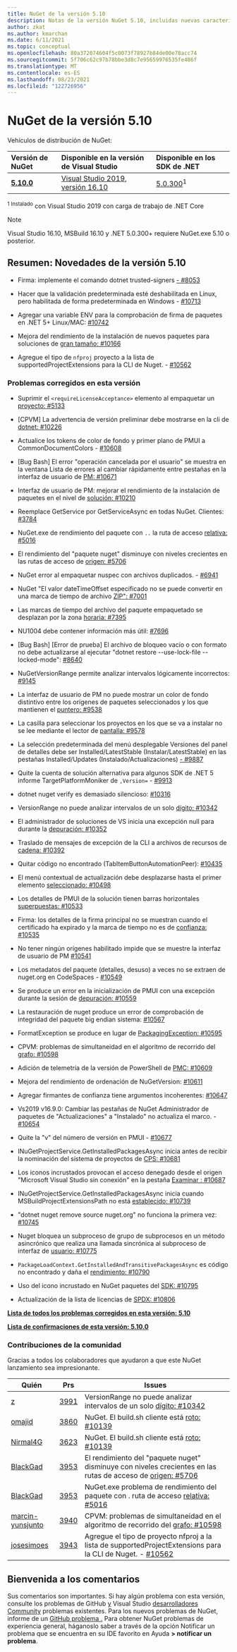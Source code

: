 ```yaml
---
title: NuGet de la versión 5.10
description: Notas de la versión NuGet 5.10, incluidas nuevas características, correcciones de errores y DCR.
author: zkat
ms.author: kmarchan
ms.date: 6/11/2021
ms.topic: conceptual
ms.openlocfilehash: 80a372074604f5c0073f78927b84de00e78acc74
ms.sourcegitcommit: 5f706c62c97b78bbe3d8c7e95659976535fe486f
ms.translationtype: MT
ms.contentlocale: es-ES
ms.lasthandoff: 08/23/2021
ms.locfileid: "122726956"
---
```

# <a name="nuget-510-release-notes"></a>NuGet de la versión 5.10

Vehículos de distribución de NuGet:

| Versión de NuGet | Disponible en la versión de Visual Studio | Disponible en los SDK de .NET |
|:---|:---|:---|
| [**5.10.0**](https://nuget.org/downloads) | [Visual Studio 2019, versión 16.10](https://visualstudio.microsoft.com/downloads/) | [5.0.300](https://dotnet.microsoft.com/download/dotnet-core/5.0)<sup>1</sup> |

<sup>1 Instalado</sup> con Visual Studio 2019 con carga de trabajo de .NET Core
  
> [!NOTE]
> Visual Studio 16.10, MSBuild 16.10 y .NET 5.0.300+ requiere NuGet.exe 5.10 o posterior.

## <a name="summary-whats-new-in-510"></a>Resumen: Novedades de la versión 5.10

* Firma: implemente el comando dotnet trusted-signers [- #8053](https://github.com/NuGet/Home/issues/8053)

* Hacer que la validación predeterminada esté deshabilitada en Linux, pero habilitada de forma predeterminada en Windows - [#10713](https://github.com/NuGet/Home/issues/10713)

* Agregar una variable ENV para la comprobación de firma de paquetes en .NET 5+ Linux/MAC: [#10742](https://github.com/NuGet/Home/issues/10742)

* Mejora del rendimiento de la instalación de nuevos paquetes para soluciones de [gran tamaño: #10166](https://github.com/NuGet/Home/issues/10166)

* Agregue el tipo de `nfproj` proyecto a la lista de supportedProjectExtensions para la CLI de Nuget. - [#10562](https://github.com/NuGet/Home/issues/10562)

### <a name="issues-fixed-in-this-release"></a>Problemas corregidos en esta versión

* Suprimir el `<requireLicenseAcceptance>` elemento al empaquetar un [proyecto: #5133](https://github.com/NuGet/Home/issues/5133)

* [CPVM] La advertencia de versión preliminar debe mostrarse en la cli de [dotnet: #10226](https://github.com/NuGet/Home/issues/10226)

* Actualice los tokens de color de fondo y primer plano de PMUI a CommonDocumentColors - [#10608](https://github.com/NuGet/Home/issues/10608)

* [Bug Bash] El error "operación cancelada por el usuario" se muestra en la ventana Lista de errores al cambiar rápidamente entre pestañas en la interfaz de usuario de [PM: #10671](https://github.com/NuGet/Home/issues/10671)

* Interfaz de usuario de PM: mejorar el rendimiento de la instalación de paquetes en el nivel de [solución: #10210](https://github.com/NuGet/Home/issues/10210)

* Reemplace GetService por GetServiceAsync en todas NuGet. Clientes: [#3784](https://github.com/NuGet/Home/issues/3784)

* NuGet.exe de rendimiento del paquete con `..` la ruta de acceso [relativa: #5016](https://github.com/NuGet/Home/issues/5016)

* El rendimiento del "paquete nuget" disminuye con niveles crecientes en las rutas de acceso de [origen: #5706](https://github.com/NuGet/Home/issues/5706)

* NuGet error al empaquetar nuspec con archivos duplicados. - [#6941](https://github.com/NuGet/Home/issues/6941)

* NuGet "El valor dateTimeOffset especificado no se puede convertir en una marca de tiempo de archivo [ZIP": #7001](https://github.com/NuGet/Home/issues/7001)

* Las marcas de tiempo del archivo del paquete empaquetado se desplazan por la zona [horaria: #7395](https://github.com/NuGet/Home/issues/7395)

* NU1004 debe contener información más útil: [#7696](https://github.com/NuGet/Home/issues/7696)

* [Bug Bash] [Error de prueba] El archivo de bloqueo vacío o con formato no debe actualizarse al ejecutar "dotnet restore --use-lock-file --locked-mode": [#8640](https://github.com/NuGet/Home/issues/8640)

* NuGetVersionRange permite analizar intervalos lógicamente incorrectos: [#9145](https://github.com/NuGet/Home/issues/9145)

* La interfaz de usuario de PM no puede mostrar un color de fondo distintivo entre los orígenes de paquetes seleccionados y los que mantienen el [puntero: #9538](https://github.com/NuGet/Home/issues/9538)

* La casilla para seleccionar los proyectos en los que se va a instalar no se lee mediante el lector de [pantalla: #9578](https://github.com/NuGet/Home/issues/9578)

* La selección predeterminada del menú desplegable Versiones del panel de detalles debe ser Installed/LatestStable (Instalar/LatestStable) en las pestañas Installed/Updates (Instalado/Actualizaciones) [- #9887](https://github.com/NuGet/Home/issues/9887)

* Quite la cuenta de solución alternativa para algunos SDK de .NET 5 informe TargetPlatformMoniker de ` ,Version= `  -  [#9913](https://github.com/NuGet/Home/issues/9913)

* dotnet nuget verify es demasiado silencioso: [#10316](https://github.com/NuGet/Home/issues/10316)

* VersionRange no puede analizar intervalos de un solo [dígito: #10342](https://github.com/NuGet/Home/issues/10342)

* El administrador de soluciones de VS inicia una excepción null para durante la [depuración: #10352](https://github.com/NuGet/Home/issues/10352)

* Traslado de mensajes de excepción de la CLI a archivos de recursos de [cadena: #10392](https://github.com/NuGet/Home/issues/10392)

* Quitar código no encontrado (TabItemButtonAutomationPeer): [#10435](https://github.com/NuGet/Home/issues/10435)

* El menú contextual de actualización debe desplazarse hasta el primer elemento [seleccionado: #10498](https://github.com/NuGet/Home/issues/10498)

* Los detalles de PMUI de la solución tienen barras horizontales [superpuestas: #10533](https://github.com/NuGet/Home/issues/10533)

* Firma: los detalles de la firma principal no se muestran cuando el certificado ha expirado y la marca de tiempo no es de [confianza: #10535](https://github.com/NuGet/Home/issues/10535)

* No tener ningún orígenes habilitado impide que se muestre la interfaz de usuario de PM [#10541](https://github.com/NuGet/Home/issues/10541)

* Los metadatos del paquete (detalles, desuso) a veces no se extraen de nuget.org en CodeSpaces - [#10549](https://github.com/NuGet/Home/issues/10549)

* Se produce un error en la inicialización de PMUI con una excepción durante la sesión de [depuración: #10559](https://github.com/NuGet/Home/issues/10559)

* La restauración de nuget produce un error de comprobación de integridad del paquete big endian sistema: [#10567](https://github.com/NuGet/Home/issues/10567)

* FormatException se produce en lugar de [PackagingException: #10595](https://github.com/NuGet/Home/issues/10595)

* CPVM: problemas de simultaneidad en el algoritmo de recorrido del [grafo: #10598](https://github.com/NuGet/Home/issues/10598)

* Adición de telemetría de la versión de PowerShell de [PMC: #10609](https://github.com/NuGet/Home/issues/10609)

* Mejora del rendimiento de ordenación de NuGetVersion: [#10611](https://github.com/NuGet/Home/issues/10611)

* Agregar firmantes de confianza tiene argumentos incoherentes: [#10647](https://github.com/NuGet/Home/issues/10647)

* Vs2019 v16.9.0: Cambiar las pestañas de NuGet Administrador de paquetes de "Actualizaciones" a "Instalado" no actualiza el marco. - [#10654](https://github.com/NuGet/Home/issues/10654)

* Quite la "v" del número de versión en PMUI - [#10677](https://github.com/NuGet/Home/issues/10677)

* INuGetProjectService.GetInstalledPackagesAsync inicia antes de recibir la nominación del sistema de proyectos de [CPS: #10681](https://github.com/NuGet/Home/issues/10681)

* Los iconos incrustados provocan el acceso denegado desde el origen "Microsoft Visual Studio sin conexión" en la pestaña [Examinar : #10687](https://github.com/NuGet/Home/issues/10687)

* INuGetProjectService.GetInstalledPackagesAsync inicia cuando MSBuildProjectExtensionsPath no está [establecido: #10739](https://github.com/NuGet/Home/issues/10739)

* "dotnet nuget remove source nuget.org" no funciona la primera vez: [#10745](https://github.com/NuGet/Home/issues/10745)

* Nuget bloquea un subproceso de grupo de subprocesos en un método asincrónico que realiza una llamada sincrónica al subproceso de interfaz de [usuario: #10775](https://github.com/NuGet/Home/issues/10775)

* `PackageLoadContext.GetInstalledAndTransitivePackagesAsync` es código no encontrado y daña el [rendimiento: #10790](https://github.com/NuGet/Home/issues/10790)

* Uso del icono incrustado en NuGet paquetes del [SDK: #10795](https://github.com/NuGet/Home/issues/10795)

* Actualización de la lista de licencias de [SPDX: #10806](https://github.com/NuGet/Home/issues/10806)

**[Lista de todos los problemas corregidos en esta versión: 5.10](https://app.zenhub.com/workspaces/nuget-client-team-55aec9a240305cf007585881/reports/release?release=Z2lkOi8vcmFwdG9yL1JlbGVhc2UvNTY2MTQ)**
  
**[Lista de confirmaciones de esta versión: 5.10.0](https://github.com/NuGet/NuGet.Client/compare/5.9.0.7134...5.10.0.7240)**
  
### <a name="community-contributions"></a>Contribuciones de la comunidad

Gracias a todos los colaboradores que ayudaron a que este NuGet lanzamiento sea impresionante.

|Quién|Prs|Issues|
|----|----|----|
[z](https://github.com/louis-z) | [3991](https://github.com/NuGet/NuGet.Client/pull/3991) | VersionRange no puede analizar intervalos de un solo [dígito: #10342](https://github.com/NuGet/Home/issues/10342)
[omajid](https://github.com/omajid) | [3860](https://github.com/NuGet/NuGet.Client/pull/3860) | NuGet. El build.sh cliente está [roto: #10139](https://github.com/NuGet/Home/issues/10139)
[Nirmal4G](https://github.com/Nirmal4G) | [3623](https://github.com/NuGet/NuGet.Client/pull/3623) | NuGet. El build.sh cliente está [roto: #10139](https://github.com/NuGet/Home/issues/10139)
[BlackGad](https://github.com/BlackGad) | [3953](https://github.com/NuGet/NuGet.Client/pull/3953) | El rendimiento del "paquete nuget" disminuye con niveles crecientes en las rutas de acceso de [origen: #5706](https://github.com/NuGet/Home/issues/5706)
[BlackGad](https://github.com/BlackGad) | [3953](https://github.com/NuGet/NuGet.Client/pull/3953) | NuGet.exe problema de rendimiento del paquete con . ruta de acceso [relativa: #5016](https://github.com/NuGet/Home/issues/5016)
[marcin-yunsjunto](https://github.com/marcin-krystianc) | [3940](https://github.com/NuGet/NuGet.Client/pull/3940) | CPVM: problemas de simultaneidad en el algoritmo de recorrido del [grafo: #10598](https://github.com/NuGet/Home/issues/10598)
[josesimoes](https://github.com/josesimoes) | [3943](https://github.com/NuGet/NuGet.Client/pull/3943) | Agregue el tipo de proyecto nfproj a la lista de supportedProjectExtensions para la CLI de Nuget. - [#10562](https://github.com/NuGet/Home/issues/10562)

## <a name="feedback-welcome"></a>Bienvenida a los comentarios

Sus comentarios son importantes.  Si hay algún problema con esta versión, consulte los problemas de GitHub [y](https://github.com/NuGet/Home/issues) Visual Studio [desarrolladores Community](https://developercommunity.visualstudio.com/) problemas existentes.  Para los nuevos problemas de NuGet, informe de un [GitHub problema .](https://github.com/NuGet/Home/issues/new)
Para obtener NuGet problemas de experiencia general, [](/visualstudio/ide/how-to-report-a-problem-with-visual-studio) háganoslo saber a través de la opción Notificar un problema que se encuentra en su IDE favorito en Ayuda **> notificar un problema**.

